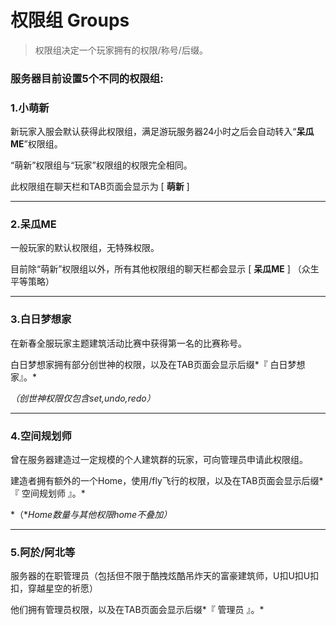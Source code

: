 # 权限组 Groups

> 权限组决定一个玩家拥有的权限/称号/后缀。



### 服务器目前设置5个不同的权限组:

### 1.小萌新

新玩家入服会默认获得此权限组，满足游玩服务器24小时之后会自动转入“**呆瓜ME**”权限组。

“萌新”权限组与“玩家”权限组的权限完全相同。

此权限组在聊天栏和TAB页面会显示为 [ **萌新** ]

------

### 2.呆瓜ME

一般玩家的默认权限组，无特殊权限。

目前除“萌新”权限组以外，所有其他权限组的聊天栏都会显示 [ **呆瓜ME** ]  （众生平等策略）

------

### 3.白日梦想家

在新春全服玩家主题建筑活动比赛中获得第一名的比赛称号。

白日梦想家拥有部分创世神的权限，以及在TAB页面会显示后缀*『 白日梦想家』。*

*（创世神权限仅包含set,undo,redo）*

------

### 4.空间规划师

曾在服务器建造过一定规模的个人建筑群的玩家，可向管理员申请此权限组。

建造者拥有额外的一个Home，使用/fly飞行的权限，以及在TAB页面会显示后缀*『 空间规划师 』。*

*（**Home数量与其他权限home不叠加）*

------

### 5.阿於/阿北等

服务器的在职管理员（包括但不限于酷拽炫酷吊炸天的富豪建筑师，U扣U扣U扣扣，穿越星空的祈愿）

他们拥有管理员权限，以及在TAB页面会显示后缀*『 管理员 』。*